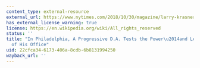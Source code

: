```yaml
---
content_type: external-resource
external_url: https://www.nytimes.com/2018/10/30/magazine/larry-krasner-philadelphia-district-attorney-progressive.html
has_external_license_warning: true
license: https://en.wikipedia.org/wiki/All_rights_reserved
status: ''
title: "In Philadelphia, A Progressive D.A. Tests the Power\u2014and Learns the Limits\u2014\
  of His Office"
uid: 22cfca34-6173-406a-8cdb-6b8131994250
wayback_url: ''
---
```

